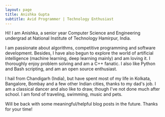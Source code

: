 ```yaml
---
layout: page
title: Anishka Gupta
subtitle: Avid Programmer | Technology Enthusiast
---
```


Hi! I am Anishka, a senior year Computer Science and Engineering undergrad at National Institute of Technology Hamirpur, India.

I am passionate about algorithms, competitive programming and software development. Besides, I have also begun to explore the world of artificial intelligence (machine learning, deep learning mainly) and am loving it. I thoroughly enjoy problem solving and am a C++ fanatic. I also like Python and Bash scripting, and am an open source enthusiast.

I hail from Chandigarh (India), but have spent most of my life in Kolkata, Bangalore, Bombay and a few other Indian cities, thanks to my dad's job. I am a classical dancer and also like to draw, though I've not done much after school. I am fond of traveling, swimming, music and pets.

Will be back with some meaningful/helpful blog posts in the future. Thanks for your time!
